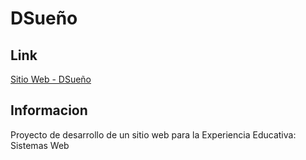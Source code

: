 # DSueño

## Link

[Sitio Web - DSueño](https://wacamolebit.github.io/proyecto-sistemas-web-frontend/)

## Informacion

Proyecto de desarrollo de un sitio web para la Experiencia Educativa: Sistemas Web
